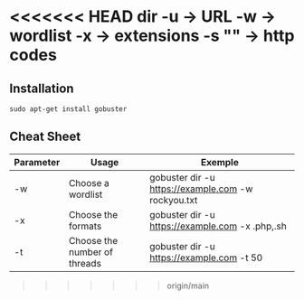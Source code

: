 <<<<<<< HEAD
dir -u -> URL
-w -> wordlist
-x  -> extensions
-s "" -> http codes
=======
## Installation
`sudo apt-get install gobuster`

## Cheat Sheet

| **Parameter** | **Usage**                    | **Exemple**                                        |
| ------------- | ---------------------------- | -------------------------------------------------- |
| -w            | Choose a wordlist            | gobuster dir -u https://example.com -w rockyou.txt |
| -x            | Choose the formats           | gobuster dir -u https://example.com -x .php,.sh    |
| -t            | Choose the number of threads | gobuster dir -u https://example.com -t 50          |
>>>>>>> origin/main
